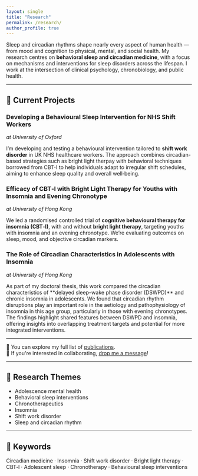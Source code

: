 ```yaml
---
layout: single
title: "Research"
permalink: /research/
author_profile: true
---
```

Sleep and circadian rhythms shape nearly every aspect of human health — from mood and cognition to physical, mental, and social health.
My research centres on **behavioral sleep and circadian medicine**, with a focus on mechanisms and interventions for sleep disorders across the lifespan. I work at the intersection of clinical psychology, chronobiology, and public health.

---
## 🔬 Current Projects

<div class="research-grid">

<div>
<h3>Developing a Behavioural Sleep Intervention for NHS Shift Workers</h3>
<em>at University of Oxford</em><br/>
  <p>
    I’m developing and testing a behavioural intervention tailored to <strong>shift work disorder</strong> in UK NHS healthcare workers. The approach combines circadian-based strategies such as bright light therpay with behavioral techniques borrowed from CBT-I to help individuals adapt to irregular shift schedules, aiming to enhance sleep quality and overall well‑being.
  </p>
</div>

<div>
<h3>Efficacy of CBT‑I with Bright Light Therapy for Youths with Insomnia and Evening Chronotype</h3>
<em>at University of Hong Kong</em><br/>
  <p>
    We led a randomised controlled trial of <strong>cognitive behavioural therapy for insomnia (CBT‑I)</strong>, with and without <strong>bright light therapy</strong>, targeting youths with insomnia and an evening chronotype. We’re evaluating outcomes on sleep, mood, and objective circadian markers.
  </p>
</div>

<div>
<h3>The Role of Circadian Characteristics in Adolescents with Insomnia</h3>
<em>at University of Hong Kong</em><br/>
  <p>
  As part of my doctoral thesis, this work compared the circadian characteristics of **delayed sleep–wake phase disorder (DSWPD)** and chronic insomnia in adolescents. We found that circadian rhythm disruptions play an important role in the aetiology and pathophysiology of insomnia in this age group, particularly in those with evening chronotypes. The findings highlight shared features between DSWPD and insomnia, offering insights into overlapping treatment targets and potential for more integrated interventions.
  </p>
</div>
</div>

---
📖 You can explore my full list of [publications](/publications/).  
🤝 If you're interested in collaborating, [drop me a message](mailto:forrestcheungtw@gmail.com)!

---
## 🧩 Research Themes
- Adolescence mental health
- Behavioral sleep interventions
- Chronotherapeutics
- Insomnia
- Shift work disorder
- Sleep and circadian rhythm

---
## 🔑 Keywords
Circadian medicine · Insomnia · Shift work disorder · Bright light therapy · CBT‑I · Adolescent sleep · Chronotherapy · Behavioural sleep interventions

